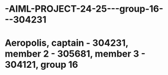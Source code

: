 # -AIML-PROJECT-24-25---group-16---304231
# Aeropolis, captain - 304231, member 2 - 305681, member 3 - 304121, group 16
# 
